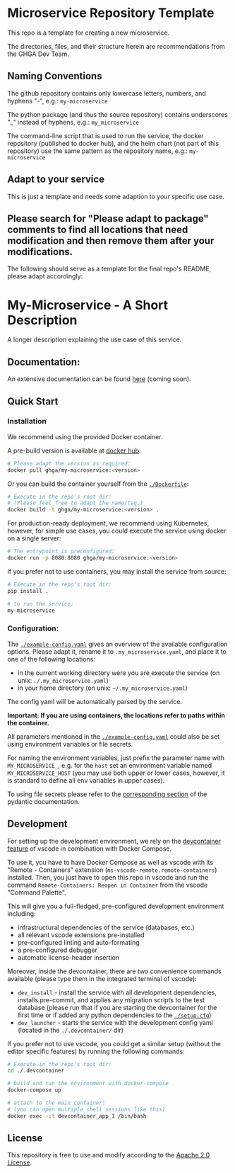 # Microservice Repository Template

This repo is a template for creating a new microservice.

The directories, files, and their structure herein are recommendations
from the GHGA Dev Team.

## Naming Conventions
The github repository contains only lowercase letters, numbers, and hyphens "-",
e.g.: `my-microservice`

The python package (and thus the source repository) contains underscores "_"
instead of hyphens, e.g.: `my_microservice`

The command-line script that is used to run the service, the docker repository
(published to docker hub), and the helm chart (not part of this repository) use the
same pattern as the repository name, e.g.: `my-microservice`
## Adapt to your service
This is just a template and needs some adaption to your specific use case.

Please search for "Please adapt to package" comments to find all locations
that need modification and then remove them after your modifications.
---
The following should serve as a template for the final repo's README,
please adapt accordingly:
# My-Microservice - A Short Description

A longer description explaining the use case of this service.

## Documentation:

An extensive documentation can be found [here](...) (coming soon).

## Quick Start
### Installation
We recommend using the provided Docker container.

A pre-build version is available at [docker hub](https://hub.docker.com/repository/docker/ghga/my-microservice):
```bash
# Please adapt the version as required:
docker pull ghga/my-microservice:<version>
```

Or you can build the container yourself from the [`./Dockerfile`](./Dockerfile):
```bash
# Execute in the repo's root dir:
# (Please feel free to adapt the name/tag.)
docker build -t ghga/my-microservice:<version> .
```

For production-ready deployment, we recommend using Kubernetes, however,
for simple use cases, you could execute the service using docker
on a single server:
```bash
# The entrypoint is preconfigured:
docker run -p 8080:8080 ghga/my-microservice:<version>
```

If you prefer not to use containers, you may install the service from source:
```bash
# Execute in the repo's root dir:
pip install .

# to run the service:
my-microservice
```

### Configuration:
The [`./example-config.yaml`](./example-config.yaml) gives an overview of the available configuration options.
Please adapt it, rename it to `.my_microservice.yaml`, and place it to one of the following locations:
- in the current working directory were you are execute the service (on unix: `./.my_microservice.yaml`)
- in your home directory (on unix: `~/.my_microservice.yaml`)

The config yaml will be automatically parsed by the service.

**Important: If you are using containers, the locations refer to paths within the container.**

All parameters mentioned in the [`./example-config.yaml`](./example-config.yaml)
could also be set using environment variables or file secrets.

For naming the environment variables, just prefix the parameter name with `MY_MICROSERVICE_`,
e.g. for the `host` set an environment variable named `MY_MICROSERVICE_HOST`
(you may use both upper or lower cases, however, it is standard to define all env
variables in upper cases).

To using file secrets please refer to the
[corresponding section](https://pydantic-docs.helpmanual.io/usage/settings/#secret-support)
of the pydantic documentation.


## Development
For setting up the development environment, we rely on the
[devcontainer feature](https://code.visualstudio.com/docs/remote/containers) of vscode
in combination with Docker Compose.

To use it, you have to have Docker Compose as well as vscode with its "Remote - Containers" extension (`ms-vscode-remote.remote-containers`) installed.
Then, you just have to open this repo in vscode and run the command
`Remote-Containers: Reopen in Container` from the vscode "Command Palette".

This will give you a full-fledged, pre-configured development environment including:
- infrastructural dependencies of the service (databases, etc.)
- all relevant vscode extensions pre-installed
- pre-configured linting and auto-formating
- a pre-configured debugger
- automatic license-header insertion

Moreover, inside the devcontainer, there are two convenience commands available
(please type them in the integrated terminal of vscode):
- `dev_install` - install the service with all development dependencies,
installs pre-commit, and applies any migration scripts to the test database
(please run that if you are starting the devcontainer for the first time
or if added any python dependencies to the [`./setup.cfg`](./setup.cfg))
- `dev_launcher` - starts the service with the development config yaml
(located in the `./.devcontainer/` dir)

If you prefer not to use vscode, you could get a similar setup (without the editor specific features)
by running the following commands:
``` bash
# Execute in the repo's root dir:
cd ./.devcontainer

# build and run the environment with docker-compose
docker-compose up

# attach to the main container:
# (you can open multiple shell sessions like this)
docker exec -it devcontainer_app_1 /bin/bash
```

## License
This repository is free to use and modify according to the [Apache 2.0 License](./LICENSE).
